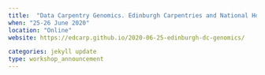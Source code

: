```yaml
---
title:  "Data Carpentry Genomics. Edinburgh Carpentries and National Horizons Centre"
when: "25-26 June 2020"
location: "Online"
website: https://edcarp.github.io/2020-06-25-edinburgh-dc-genomics/

categories: jekyll update
type: workshop_announcement
---
```

